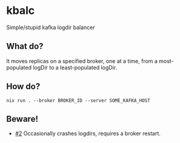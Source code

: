 # kbalc
Simple/stupid kafka logdir balancer

## What do?

It moves replicas on a specified broker, one at a time, from a most-populated logDir to a least-populated logDir.

## How do?

```
nix run . --broker BROKER_ID --server SOME_KAFKA_HOST
```

## Beware!

- [#2](https://github.com/DBCDK/kbalc/issues/2) Occasionally crashes logdirs, requires a broker restart.
